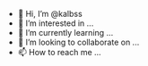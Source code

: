 - 👋 Hi, I’m @kalbss
- 👀 I’m interested in ...
- 🌱 I’m currently learning ...
- 💞️ I’m looking to collaborate on ...
- 📫 How to reach me ...

<!---
kalbss/kalbss is a ✨ special ✨ repository because its `README.md` (this file) appears on your GitHub profile.
You can click the Preview link to take a look at your changes.
--->
